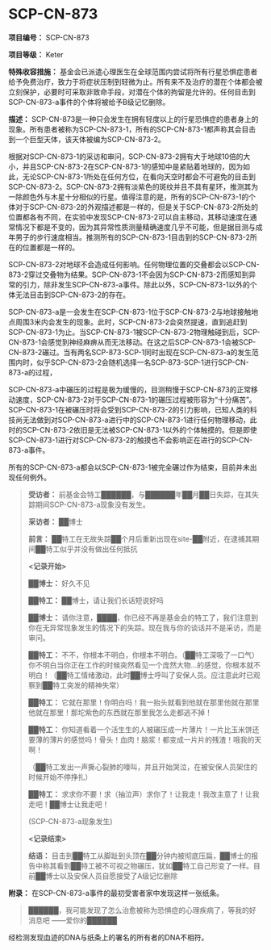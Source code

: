 # SCP-CN-873

**项目编号：** SCP-CN-873

**项目等级：** Keter

**特殊收容措施：** 基金会已派遣心理医生在全球范围内尝试将所有行星恐惧症患者给予免费治疗，致力于将症状压制到轻微为止。所有来不及治疗的潜在个体都会被立刻保护，必要时可采取非致命手段，对潜在个体的拘留是允许的。任何目击到SCP-CN-873-a事件的个体将被给予B级记忆删除。

**描述：** SCP-CN-873是一种只会发生在拥有轻度以上的行星恐惧症的患者身上的现象。所有患者被称为SCP-CN-873-1，所有的SCP-CN-873-1都声称其会目击到一个巨型天体，该天体被编为SCP-CN-873-2。

根据对SCP-CN-873-1的采访和审问，SCP-CN-873-2拥有大于地球10倍的大小，并且SCP-CN-873-2在SCP-CN-873-1的感知中是紧贴着地球的，因为如此，无论SCP-CN-873-1所处在任何方位，在看向天空时都会不可避免的目击到SCP-CN-873-2。SCP-CN-873-2拥有淡紫色的斑纹并且不具有星环，推测其为一除颜色外与木星十分相似的行星。值得注意的是，所有的SCP-CN-873-1的个体对于SCP-CN-873-2的外观描述都是一样的，但是关于SCP-CN-873-2所处的位置都各有不同，在实验中发现SCP-CN-873-2可以自主移动，其移动速度在通常情况下都是不变的，因为其异常性质测量精确速度几乎不可能，但是据目测与成年男子的步行速度相当。推测所有的SCP-CN-873-1目击到的SCP-CN-873-2所在的位置都是一样的。

SCP-CN-873-2对地球不会造成任何影响。任何物理位置的交叠都会以SCP-CN-873-2穿过交叠物为结果。SCP-CN-873-1不会因为SCP-CN-873-2而感知到异常的引力，除非发生SCP-CN-873-a事件。除此以外，SCP-CN-873-1以外的个体无法目击到SCP-CN-873-2的存在。

SCP-CN-873-a是一会发生在SCP-CN-873-1位于SCP-CN-873-2与地球接触地点周围3米内会发生的现象。此时，SCP-CN-873-2会突然提速，直到追赶到SCP-CN-873-1为止。当SCP-CN-873-1被SCP-CN-873-2物理触碰到后，SCP-CN-873-1会感觉到神经麻痹从而无法移动。在这之后SCP-CN-873-1会被SCP-CN-873-2碾过。当有两名SCP-873-SCP-1同时出现在SCP-CN-873-a的发生范围内时，似乎SCP-CN-873-2会随机选择一名SCP-873-SCP-1进行SCP-CN-873-a的过程，

SCP-CN-873-a中碾压的过程是极为缓慢的，目测稍慢于SCP-CN-873的正常移动速度，SCP-CN-873-2对于SCP-CN-873-1的碾压过程被形容为“十分痛苦”。SCP-CN-873-1在被碾压时将会受到SCP-CN-873-2的引力影响，已知人类的科技尚无法做到对SCP-CN-873-a进行中的SCP-CN-873-1进行任何物理移动，此时的SCP-CN-873-2依旧是无法被SCP-CN-873-1以外的个体触摸的。但是即使SCP-CN-873-1进行对SCP-CN-873-2的触摸也不会影响正在进行的SCP-CN-873-a事件。

所有的SCP-CN-873-a都会以SCP-CN-873-1被完全碾过作为结束，目前并未出现任何例外。


> **受访者：** 前基金会特工██████，与██████年██月██日失踪，在其失踪期间SCP-CN-873-a现象没有发生。
> 
> **采访者：** ██博士
> 
> **前言：** ██特工在无故失踪██个月后重新出现在site-██附近，在逮捕其期间██特工似乎并没有做出任何抵抗
> 
> **<记录开始>** 
> 
> **██博士：** 好久不见
> 
> **██特工：** ██博士，请让我们长话短说好吗
> 
> **██博士：** 请你注意，████，你已经不再是基金会的特工了，我们注意到你在无异常现象发生的情况下的失踪。现在我与你的谈话并不是采访，而是审问。
> 
> **██特工：** 不不，你根本不明白，你根本不明白。（██特工深吸了一口气）你不明白当你正在工作的时候突然看见一个庞然大物…的感觉，你根本就不明白！（██特工情绪激动，此时██博士呼叫了安保人员。应注意此时已观察到██特工突发的精神失常）
> 
> **██特工：** 它就在那里！你明白吗！我一抬头就看到他就在那里他就在那里他就在那里！那坨紫色的东西就在那里我怎么走都逃不掉！
> 
> **██特工：** 你知道看着一个活生生的人被碾压成一片薄片！一片比玉米饼还要薄的薄片的感觉吗！骨头！血肉！脑浆！都变成一片片的残渣！哦我的天啊！
> 
> （██特工发出一声撕心裂肺的嚎叫，并且开始哭泣，在被安保人员架住的时候开始不停挣扎）
> 
> **██特工：** 求求你不要！求（抽泣声）求你了！让我走！我改主意了！让我走吧！██博士让我走吧！
> 
> (SCP-CN-873-a现象发生)
> 
> **<记录结束>** 
> 
> **结语：** 目击到██特工从脚趾到头顶在██分钟内被彻底压扁，██博士的报告中称其看到██特工被不可视之物碾压，犹如██特工自己形变了一样。目前██博士以及安保人员自愿接受了A级记忆删除
> 

**附录：** 在SCP-CN-873-a事件的最初受害者家中发现这样一张纸条。


> ██████，我可能发现了怎么治愈被称为恐惧症的心理疾病了，等我的好消息吧
——爱你的██████
> 

经检测发现血迹的DNA与纸条上的署名的所有者的DNA不相符。


